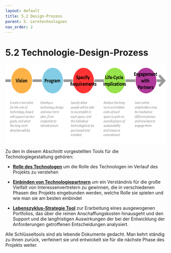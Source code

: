 ```yaml
---
layout: default
title: 5.2 Design-Prozess
parent: 5. Lerntechnologien
nav_order: 2
---
```


# 5.2 Technologie-Design-Prozess

<img src="./images/image1.png" style="width:6.47009in;height:2.5849in" alt="Technology Design Process" />

Zu den in diesem Abschnitt vorgestellten Tools für die
Technologiegestaltung gehören:

-   [**Rolle des Technologen**](3_Rolle.md) um die Rolle des
    Technologen im Verlauf des Projekts zu verstehen

-   [**Einbinden von Technologiepartnern**](4_Technologiepartner.md) um ein
    Verständnis für die große Vielfalt von Interessenvertretern zu
    gewinnen, die in verschiedenen Phasen des Projekts eingebunden
    werden, welche Rolle sie spielen und wie man sie am besten einbindet

-   [**Lebenszyklus-Strategie Tool**](5_Lebenszyklus.md) zur
    Erarbeitung eines ausgewogenen Portfolios, das über die reinen
    Anschaffungskosten hinausgeht und den Support und die langfristigen
    Auswirkungen der bei der Entwicklung der Anforderungen getroffenen
    Entscheidungen analysiert.

Alle Schlüsseltools sind als lebende Dokumente gedacht. Man kehrt
ständig zu ihnen zurück, verfeinert sie und entwickelt sie für die
nächste Phase des Projekts weiter.

